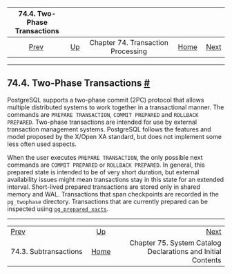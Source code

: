 

|          74.4. Two-Phase Transactions          |                                                              |                                    |                                                       |                                                                                  |
| :--------------------------------------------: | :----------------------------------------------------------- | :--------------------------------: | ----------------------------------------------------: | -------------------------------------------------------------------------------: |
| [Prev](subxacts.html "74.3. Subtransactions")  | [Up](transactions.html "Chapter 74. Transaction Processing") | Chapter 74. Transaction Processing | [Home](index.html "PostgreSQL 17devel Documentation") |  [Next](bki.html "Chapter 75. System Catalog Declarations and Initial Contents") |

***

## 74.4. Two-Phase Transactions [#](#TWO-PHASE)

PostgreSQL supports a two-phase commit (2PC) protocol that allows multiple distributed systems to work together in a transactional manner. The commands are `PREPARE TRANSACTION`, `COMMIT PREPARED` and `ROLLBACK PREPARED`. Two-phase transactions are intended for use by external transaction management systems. PostgreSQL follows the features and model proposed by the X/Open XA standard, but does not implement some less often used aspects.

When the user executes `PREPARE TRANSACTION`, the only possible next commands are `COMMIT PREPARED` or `ROLLBACK PREPARED`. In general, this prepared state is intended to be of very short duration, but external availability issues might mean transactions stay in this state for an extended interval. Short-lived prepared transactions are stored only in shared memory and WAL. Transactions that span checkpoints are recorded in the `pg_twophase` directory. Transactions that are currently prepared can be inspected using [`pg_prepared_xacts`](view-pg-prepared-xacts.html "54.16. pg_prepared_xacts").

***

|                                                |                                                              |                                                                                  |
| :--------------------------------------------- | :----------------------------------------------------------: | -------------------------------------------------------------------------------: |
| [Prev](subxacts.html "74.3. Subtransactions")  | [Up](transactions.html "Chapter 74. Transaction Processing") |  [Next](bki.html "Chapter 75. System Catalog Declarations and Initial Contents") |
| 74.3. Subtransactions                          |     [Home](index.html "PostgreSQL 17devel Documentation")    |                     Chapter 75. System Catalog Declarations and Initial Contents |
